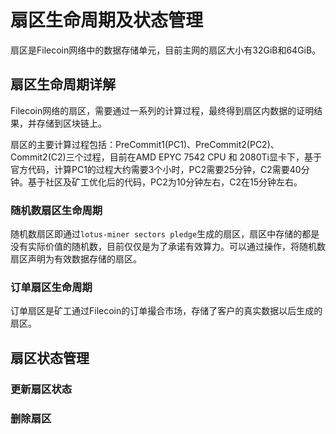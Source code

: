# 扇区生命周期及状态管理

扇区是Filecoin网络中的数据存储单元，目前主网的扇区大小有32GiB和64GiB。

## 扇区生命周期详解
Filecoin网络的扇区，需要通过一系列的计算过程，最终得到扇区内数据的证明结果，并存储到区块链上。

扇区的主要计算过程包括：PreCommit1(PC1)、PreCommit2(PC2)、Commit2(C2)三个过程，目前在AMD EPYC 7542 CPU 和 2080Ti显卡下，基于官方代码，计算PC1的过程大约需要3个小时，PC2需要25分钟，C2需要40分钟。基于社区及矿工优化后的代码，PC2为10分钟左右，C2在15分钟左右。

### 随机数扇区生命周期
随机数扇区即通过`lotus-miner sectors pledge`生成的扇区，扇区中存储的都是没有实际价值的随机数，目前仅仅是为了承诺有效算力。可以通过操作，将随机数扇区声明为有效数据存储的扇区。

### 订单扇区生命周期
订单扇区是矿工通过Filecoin的订单撮合市场，存储了客户的真实数据以后生成的扇区。

## 扇区状态管理

### 更新扇区状态

### 删除扇区